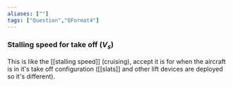 ```yaml
---
aliases: [""]
tags: ["Question","QFormat4"]
---
```

### Stalling speed for take off ($V_s$)
This is like the [[stalling speed]] (cruising), accept it is for when the aircraft is in it's take off configuration ([[slats]] and other lift devices are deployed so it's different).